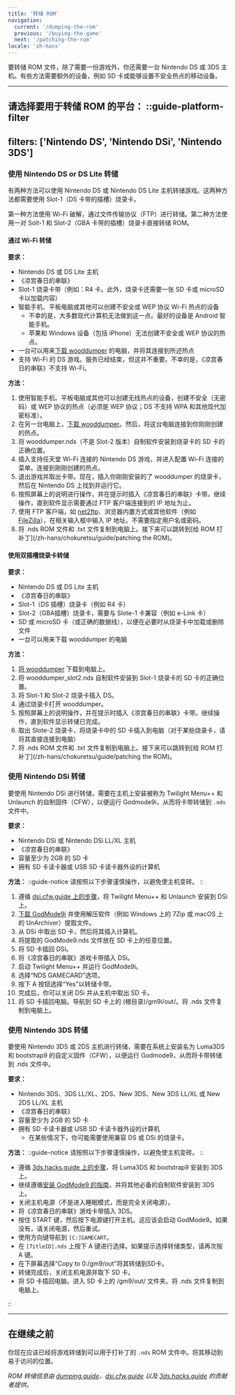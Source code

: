 ```yaml
---
title: '转储 ROM'
navigation:
  current: '/dumping-the-rom'
  previous: '/buying-the-game'
  next: '/patching-the-rom'
locale: 'zh-hans'
---
```


要转储 ROM 文件，除了需要一份游戏外，你还需要一台 Nintendo DS 或 3DS 主机。有些方法需要额外的设备，例如 SD 卡或能够设置不安全热点的移动设备。

---

**请选择要用于转储 ROM 的平台：**
::guide-platform-filter
---
filters: ['Nintendo DS', 'Nintendo DSi', 'Nintendo 3DS']
---
<div class="platform-filtered platform-nintendo_ds">

### 使用 Nintendo DS or DS Lite 转储
有两种方法可以使用 Nintendo DS 或 Nintendo DS Lite 主机转储游戏。这两种方法都需要使用 Slot-1（DS 卡带的插槽）烧录卡。

第一种方法使用 Wi-Fi 破解，通过文件传输协议（FTP）进行转储。第二种方法使用一对 Solt-1 和 Slot-2（GBA 卡带的插槽）烧录卡直接转储 ROM。

#### 通过 Wi-Fi 转储
**要求：**
* Nintendo DS 或 DS Lite 主机
* 《凉宫春日的串联》
* Slot-1 烧录卡带（例如：R4 卡。此外，烧录卡还需要一张 SD 卡或 microSD 卡以加载内容）
* 智能手机、平板电脑或其他可以创建不安全或 WEP 协议 Wi-Fi 热点的设备
  - 不幸的是，大多数现代计算机无法做到这一点。最好的设备是 Android 智能手机。
  - 苹果和 Windows 设备（包括 iPhone）无法创建不安全或 WEP 协议的热点。
* 一台可以用来[下载 wooddumper](https://digiex.net/threads/wood-dumper-dump-nintendo-ds-roms-and-save-games-over-wi-fi-with-an-nintendo-ds.14729/) 的电脑，并将其连接到所述热点
* 支持 Wi-Fi 的 DS 游戏。服务已经结束，但这并不重要。不幸的是，《凉宫春日的串联》不支持 Wi-Fi。

**方法：**
1. 使用智能手机、平板电脑或其他可以创建无线热点的设备，创建不安全（无密码）或 WEP 协议的热点（必须是 WEP 协议；DS 不支持 WPA 和其他现代加密标准）。
2. 在另一台电脑上，[下载 wooddumper](https://digiex.net/threads/wood-dumper-dump-nintendo-ds-roms-and-save-games-over-wi-fi-with-an-nintendo-ds.14729/)。然后，将这台电脑连接到你刚刚创建的热点。
3. 将 wooddumper.nds（不是 Slot-2 版本）自制软件安装到烧录卡的 SD 卡的正确位置。
4. 插入支持任天堂 Wi-Fi 连接的 Nintendo DS 游戏，并进入配置 Wi-Fi 连接的菜单。连接到刚刚创建的热点。
5. 退出游戏并取出卡带。现在，插入你刚刚安装的了 wooddumper 的烧录卡，然后在 Nintendo DS 上找到并运行它。
6. 按照屏幕上的说明进行操作，并在提示时插入《凉宫春日的串联》卡带。继续操作，直到软件显示需要通过 FTP 客户端连接到的 IP 地址为止。
7. 使用 FTP 客户端，如 [net2ftp](https://www.net2ftp.com/)、浏览器内置方式或其他软件（例如 [FileZilla](https://filezilla-project.org/)），在相关输入框中输入 IP 地址。不需要指定用户名或密码。
8. 将 .nds ROM 文件和 .txt 文件复制到电脑上。接下来可以跳转到[给 ROM 打补丁](/zh-hans/chokuretsu/guide/patching the ROM)。

#### 使用双插槽烧录卡转储
**要求：**
* Nintendo DS 或 DS Lite 主机
* 《凉宫春日的串联》
* Slot-1（DS 插槽）烧录卡（例如 R4 卡）
* Slot-2（GBA插槽）烧录卡，需要与 Slote-1 卡兼容（例如 e-Link 卡）
* SD 或 microSD 卡（或正确的数据线），以便在必要时从烧录卡中加载或删除文件
* 一台可以用来下载 wooddumper 的电脑

**方法：**
1. [将 wooddumper](https://digiex.net/threads/wood-dumper-dump-nintendo-ds-roms-and-save-games-over-wi-fi-with-an-nintendo-ds.14729/) 下载到电脑上。
2. 将 wooddumper_slot2.nds 自制软件安装到 Slot-1 烧录卡的 SD 卡的正确位置。
3. 将 Slot-1 和 Slot-2 烧录卡插入 DS。
4. 通过烧录卡打开 wooddumper。
5. 按照屏幕上的说明操作，并在提示时插入《凉宫春日的串联》卡带。继续操作，直到软件显示转储已完成。
6. 取出 Slote-2 烧录卡，将烧录卡中的 SD 卡插入到电脑（对于某些烧录卡，请将其直接连接到电脑）
7. 将 .nds ROM 文件和 .txt 文件复制到电脑上。接下来可以跳转到[给 ROM 打补丁](/zh-hans/chokuretsu/guide/patching the ROM)。

</div>

<div class="platform-filtered platform-nintendo_dsi">

### 使用 Nintendo DSi 转储

要使用 Nintendo DSi 进行转储，需要在主机上安装被称为 Twilight Menu++ 和 Unlaunch 的自制固件（CFW），以便运行 Godmode9i，从而将卡带转储到 `.nds` 文件中。

**要求：**
* Nintendo DSi 或 Nintendo DSi LL/XL 主机
* 《凉宫春日的串联》
* 容量至少为 2GB 的 SD 卡
* 拥有 SD 卡读卡器或 USB SD 卡读卡器外设的计算机

**方法：**
::guide-notice
请按照以下步骤谨慎操作，以避免使主机变砖。
::
1. 遵循 [dsi.cfw.guide 上的步骤](https://dsi.cfw.guide/zh_CN/launching-the-exploit.html)，将 Twilight Menu++ 和 Unlaunch 安装到 DSi 上。
2. [下载 GodMode9i](https://github.com/DS-Homebrew/GodMode9i/releases) 并使用解压软件（例如 Windows 上的 7Zip 或 macOS 上的 UnArchiver）提取文件。
3. 从 DSi 中取出 SD 卡，然后将其插入计算机。
4. 将提取的 GodMode9.nds 文件放在 SD 卡上的任意位置。
5. 将 SD 卡插回 DSi。
6. 将《凉宫春日的串联》游戏卡带插入 DSi。
7. 启动 Twilight Menu++ 并运行 GodMode9i。
8. 选择“NDS GAMECARD”选项。
9. 按下 A 按钮选择“Yes”以转储卡带。
10. 完成后，你可以关闭 DSi 并从主机中取出 SD 卡。
11. 将 SD 卡插回电脑。导航到 SD 卡上的 (根目录)/gm9i/out/。将 .nds 文件复制到电脑上。


</div>

<div class="platform-filtered platform-nintendo_3ds">

### 使用 Nintendo 3DS 转储

要使用 Nintendo 3DS 或 2DS 主机进行转储，需要在系统上安装名为 Luma3DS 和 bootstrap9 的自定义固件（CFW），以便运行 Godmode9，从而将卡带转储到 .nds 文件中。

**要求：**
* Nintendo 3DS、3DS LL/XL、2DS、New 3DS、New 3DS LL/XL 或 New 2DS LL/XL 主机
* 《凉宫春日的串联》
* 容量至少为 2GB 的 SD 卡
* 拥有 SD 卡读卡器或 USB SD 卡读卡器外设的计算机
  * 在某些情况下，你可能需要使用兼容 DS 或 DSi 的烧录卡。

**方法：**
::guide-notice
请按照以下步骤谨慎操作，以避免使主机变砖。
::
* 遵循 [3ds.hacks.guide 上的步骤](https://3ds.hacks.guide/zh_CN/get-started.html)，将 Luma3DS 和 bootstrap9 安装到 3DS 上。
* 继续遵循[安装 GodMode9 的指南](https://3ds.hacks.guide/zh_CN/finalizing-setup.html)，并将其他必备的自制软件安装到 3DS 上。
* 关闭主机电源（不是进入睡眠模式，而是完全关闭电源）。
* 将《凉宫春日的串联》游戏卡带插入 3DS。
* 按住 START 键，然后按下电源键打开主机。这应该会启动 GodMode9。如果没有，请关闭电源，然后重试。
* 使用方向键导航到 `[C:]GAMECART`。
* 在 `[TitleID].nds` 上按下 A 键进行选择。如果提示选择转储类型，请再次按 A 键。
* 在下屏幕选择“Copy to 0:/gm9/out”将其转储到SD卡。
* 转储完成后，关闭主机电源并取下 SD 卡。
* 将 SD 卡插回电脑。进入 SD 卡上的 /gm9/out/ 文件夹。将 .nds 文件复制到电脑上。

</div>
::

---

## 在继续之前
你现在应该已经将游戏转储到可以用于打补丁的 `.nds` ROM 文件中。将其移动到易于访问的位置。

*ROM 转储信息由 [dumping.guide](https://dumping.guide/carts/nintendo/ds)、[dsi.cfw.guide](https://dsi.cfw.guide/) 以及 [3ds.hacks.guide](https://3ds.hacks.guide/) 的贡献者提供。*